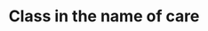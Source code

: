 ---
layout: post
title: 'Class in the name of care'
story: 'https://apps.bostonglobe.com/spotlight/clash-in-the-name-of-care/story'
text: 'A Spotlight investigation about concurrent surgery practices at MGH.' 
vimeo: '<iframe src="https://player.vimeo.com/video/143857167?color=ffffff&title=0&byline=0&portrait=0" width="640" height="401" frameborder="0" webkitallowfullscreen mozallowfullscreen allowfullscreen></iframe>'
---